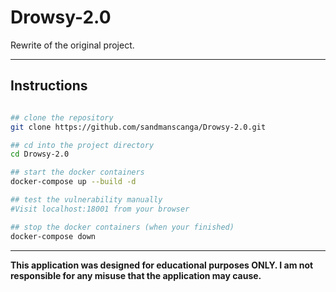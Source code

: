 
# Drowsy-2.0

Rewrite of the original project.

---

## Instructions

```bash

## clone the repository
git clone https://github.com/sandmanscanga/Drowsy-2.0.git

## cd into the project directory
cd Drowsy-2.0

## start the docker containers
docker-compose up --build -d

## test the vulnerability manually
#Visit localhost:18001 from your browser

## stop the docker containers (when your finished)
docker-compose down

```

---

**This application was designed for educational purposes ONLY. I am not responsible for any misuse that the application may cause.**
